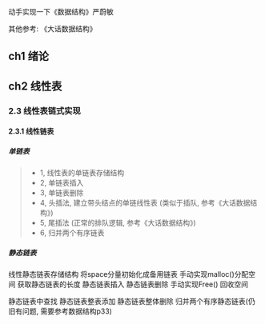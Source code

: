 动手实现一下《数据结构》严蔚敏

其他参考: 《大话数据结构》

## ch1 绪论

## ch2 线性表 

### 2.3 线性表链式实现

#### 2.3.1 线性链表

##### 单链表
> * 1, 线性表的单链表存储结构
> * 2, 单链表插入
> * 3, 单链表删除
> * 4, 头插法, 建立带头结点的单链线性表  (类似于插队, 参考《大话数据结构》)
> * 5, 尾插法 (正常的排队逻辑, 参考《大话数据结构》)
> * 6, 归并两个有序链表

##### 静态链表
线性静态链表存储结构
将space分量初始化成备用链表
手动实现malloc()分配空间
获取静态链表的长度
静态链表插入
静态链表删除
手动实现Free() 回收空间

静态链表中查找
静态链表整表添加
静态链表整体删除
归并两个有序静态链表(仍旧有问题, 需要参考数据结构p33)
